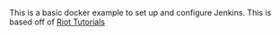This is a basic docker example to set up and configure Jenkins. This is based 
off of [Riot Tutorials](https://engineering.riotgames.com/news/putting-jenkins-docker-container)
